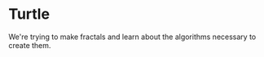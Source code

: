 Turtle
======

We're trying to make fractals and learn about the algorithms necessary to create them.  
